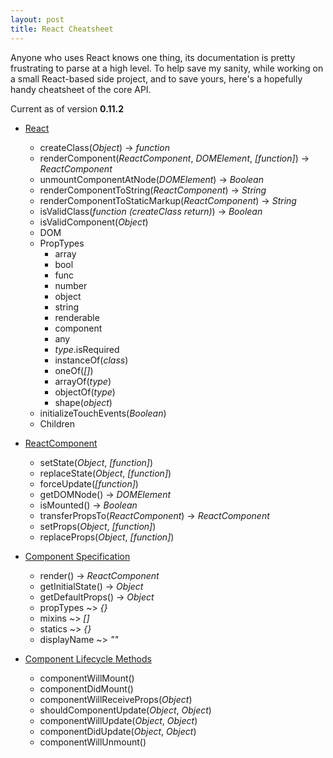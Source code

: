 ```yaml
---
layout: post
title: React Cheatsheet
---
```


Anyone who uses React knows one thing, its documentation is pretty frustrating to parse at a high level. To help save my sanity, while working on a small React-based side project, and to save yours, here's a hopefully handy cheatsheet of the core API.

Current as of version **0.11.2**



* [React](http://facebook.github.io/react/docs/top-level-api.html)
    * createClass(_Object_) -> _function_
    * renderComponent(_ReactComponent_, _DOMElement_, _[function]_) -> _ReactComponent_
    * unmountComponentAtNode(_DOMElement_) -> _Boolean_
    * renderComponentToString(_ReactComponent_) -> _String_
    * renderComponentToStaticMarkup(_ReactComponent_) -> _String_
    * isValidClass(_function (createClass return)_) -> _Boolean_
    * isValidComponent(_Object_)
    * DOM
    * PropTypes
        * array
        * bool
        * func
        * number
        * object
        * string
        * renderable
        * component
        * any
        * _type_.isRequired
        * instanceOf(_class_)
        * oneOf(_[]_)
        * arrayOf(_type_)
        * objectOf(_type_)
        * shape(_object_)
    * initializeTouchEvents(_Boolean_)
    * Children

* [ReactComponent](http://facebook.github.io/react/docs/component-api.html)
    * setState(_Object_, _[function]_)
    * replaceState(_Object_, _[function]_)
    * forceUpdate(_[function]_)
    * getDOMNode() -> _DOMElement_
    * isMounted() -> _Boolean_
    * transferPropsTo(_ReactComponent_) -> _ReactComponent_
    * setProps(_Object_, _[function]_)
    * replaceProps(_Object_, _[function]_)

* [Component Specification](http://facebook.github.io/react/docs/component-specs.html#component-specifications)
    * render() -> _ReactComponent_
    * getInitialState() -> _Object_
    * getDefaultProps() -> _Object_
    * propTypes ~> _{}_
    * mixins ~> _[]_
    * statics ~> _{}_
    * displayName ~> _""_

* [Component Lifecycle Methods](http://facebook.github.io/react/docs/component-specs.html#lifecycle-methods)
    * componentWillMount()
    * componentDidMount()
    * componentWillReceiveProps(_Object_)
    * shouldComponentUpdate(_Object_, _Object_)
    * componentWillUpdate(_Object_, _Object_)
    * componentDidUpdate(_Object_, _Object_)
    * componentWillUnmount()
